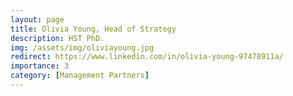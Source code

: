 ```yaml
---
layout: page
title: Olivia Young, Head of Strategy
description: HST PhD.
img: /assets/img/oliviayoung.jpg
redirect: https://www.linkedin.com/in/olivia-young-97478911a/
importance: 3
category: [Management Partners]
---
```

